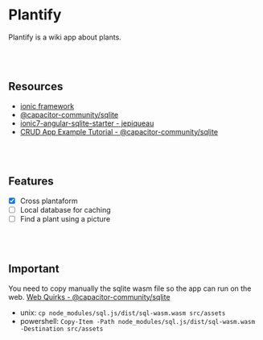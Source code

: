 # Plantify
Plantify is a wiki app about plants.

</br>
</br>

## Resources
- [ionic framework](https://ionicframework.com)
- [@capacitor-community/sqlite](https://github.com/capacitor-community/sqlite)
- [ionic7-angular-sqlite-starter - jepiqueau](https://github.com/jepiqueau/ionic7-angular-sqlite-starter)
- [CRUD App Example Tutorial - @capacitor-community/sqlite](https://jepiqueau.github.io/2023/08/26/Ionic7Angular-SQLite-CRUD-App.html)

</br>
</br>

## Features
- [x] Cross plantaform
- [ ] Local database for caching
- [ ] Find a plant using a picture

</br>
</br>

## Important
You need to copy manually the sqlite wasm file so the app can run on the web.
[Web Quirks - @capacitor-community/sqlite](https://github.com/capacitor-community/sqlite/tree/master#web-quirks)

- unix: `cp node_modules/sql.js/dist/sql-wasm.wasm src/assets`
- powershell: `Copy-Item -Path node_modules/sql.js/dist/sql-wasm.wasm -Destination src/assets`
